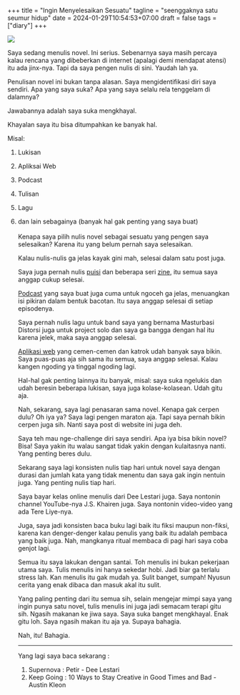 +++
title = "Ingin Menyelesaikan Sesuatu"
tagline  = "seenggaknya satu seumur hidup"
date = 2024-01-29T10:54:53+07:00
draft = false
tags = ["diary"]
+++

![](https://i.ibb.co/j6G0Pr8/etienne-girardet-EP6-VZhz-XM8-unsplash.jpg)

Saya sedang menulis novel. Ini serius. Sebenarnya saya masih percaya kalau rencana yang dibeberkan di internet (apalagi demi mendapat atensi) itu ada jinx-nya. Tapi da saya pengen nulis di sini. Yaudah lah ya.

Penulisan novel ini bukan tanpa alasan. Saya mengidentifikasi diri saya sendiri. Apa yang saya suka? Apa yang saya selalu rela tenggelam di dalamnya?

Jawabannya adalah saya suka mengkhayal.

Khayalan saya itu bisa ditumpahkan ke banyak hal.

Misal:

1. Lukisan
2. Apliksai Web
3. Podcast
4. Tulisan
5. Lagu
6. dan lain sebagainya (banyak hal gak penting yang saya buat)
   <br><br>
   Kenapa saya pilih nulis novel sebagai sesuatu yang pengen saya selesaikan? Karena itu yang belum pernah saya selesaikan.

   Kalau nulis-nulis ga jelas kayak gini mah, selesai dalam satu post juga.

   Saya juga pernah nulis [puisi](https://drive.google.com/file/d/1UIcPlQR71sO877cTCdfnofxHJQJCA7TF/view?usp=sharing) dan beberapa seri [zine](https://heyanugrah.com/zine/), itu semua saya anggap cukup selesai.

   [Podcast](https://heyanugrah.com/podcast/) yang saya buat juga cuma untuk ngoceh ga jelas, menuangkan isi pikiran dalam bentuk bacotan. Itu saya anggap selesai di setiap episodenya.

   Saya pernah nulis lagu untuk band saya yang bernama Masturbasi Distorsi juga untuk project solo dan saya ga bangga dengan hal itu karena jelek, maka saya anggap selesai.

   [Aplikasi web](https://github.com/anugrahra) yang cemen-cemen dan katrok udah banyak saya bikin. Saya puas-puas aja sih sama itu semua, saya anggap selesai. Kalau kangen ngoding ya tinggal ngoding lagi.

   Hal-hal gak penting lainnya itu banyak, misal: saya suka ngelukis dan udah beresin beberapa lukisan, saya juga kolase-kolasean. Udah gitu aja.

   Nah, sekarang, saya lagi penasaran sama novel. Kenapa gak cerpen dulu? Oh iya ya? Saya lagi pengen maraton aja. Tapi saya pernah bikin cerpen juga sih. Nanti saya post di website ini juga deh.

   Saya teh mau nge-challenge diri saya sendiri. Apa iya bisa bikin novel? Bisa! Saya yakin itu walau sangat tidak yakin dengan kulaitasnya nanti. Yang penting beres dulu.

   Sekarang saya lagi konsisten nulis tiap hari untuk novel saya dengan durasi dan jumlah kata yang tidak menentu dan saya gak ingin nentuin juga. Yang penting nulis tiap hari.

   Saya bayar kelas online menulis dari Dee Lestari juga. Saya nontonin channel YouTube-nya J.S. Khairen juga. Saya nontonin video-video yang ada Tere Liye-nya.

   Juga, saya jadi konsisten baca buku lagi baik itu fiksi maupun non-fiksi, karena kan denger-denger kalau penulis yang baik itu adalah pembaca yang baik juga. Nah, mangkanya ritual membaca di pagi hari saya coba genjot lagi.

   Semua itu saya lakukan dengan santai. Toh menulis ini bukan pekerjaan utama saya. Tulis menulis ini hanya sekedar hobi. Jadi biar ga terlalu stress lah. Kan menulis itu gak mudah ya. Sulit banget, sumpah! Nyusun cerita yang enak dibaca dan masuk akal itu sulit.

   Yang paling penting dari itu semua sih, selain mengejar mimpi saya yang ingin punya satu novel, tulis menulis ini juga jadi semacam terapi gitu sih. Ngasih makanan ke jiwa saya. Saya suka banget mengkhayal. Enak gitu loh. Saya ngasih makan itu aja ya. Supaya bahagia.

   Nah, itu! Bahagia.

   ***

   Yang lagi saya baca sekarang :

   1. Supernova : Petir - Dee Lestari
   2. Keep Going : 10 Ways to Stay Creative in Good Times and Bad - Austin Kleon
